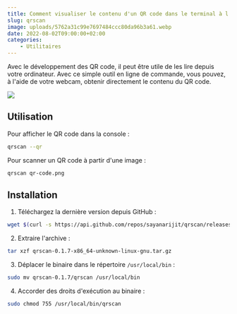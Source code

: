 ```yaml
---
title: Comment visualiser le contenu d'un QR code dans le terminal à l'aide de la webcam ?
slug: qrscan
image: uploads/5762a31c99e7697484ccc80da96b3a61.webp
date: 2022-08-02T09:00:00+02:00
categories:
    - Utilitaires
---
```


Avec le développement des QR code, il peut être utile de les lire depuis votre ordinateur. Avec ce simple outil en ligne de commande, vous pouvez, à l'aide de votre webcam, obtenir directement le contenu du QR code.

![](uploads/a69166c80d512b6168297cb4d14c8ebe.webp)

## Utilisation

Pour afficher le QR code dans la console :

```bash
qrscan --qr
```

Pour scanner un QR code à partir d'une image :

```bash
qrscan qr-code.png
```

## Installation

1. Téléchargez la dernière version depuis GitHub :

```bash
wget $(curl -s https://api.github.com/repos/sayanarijit/qrscan/releases/latest | jq -r '.assets[5] | .browser_download_url') 
```

2. Extraire l'archive :

```bash
tar xzf qrscan-0.1.7-x86_64-unknown-linux-gnu.tar.gz
```

3. Déplacer le binaire dans le répertoire `/usr/local/bin` :

```bash
sudo mv qrscan-0.1.7/qrscan /usr/local/bin
```

4. Accorder des droits d'exécution au binaire :

```bash
sudo chmod 755 /usr/local/bin/qrscan
```
